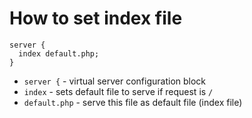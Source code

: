 # How to set index file

```nginx
server {
  index default.php;
}
```

- `server {` - virtual server configuration block
- `index` - sets default file to serve if request is `/`
- `default.php` - serve this file as default file (index file)


